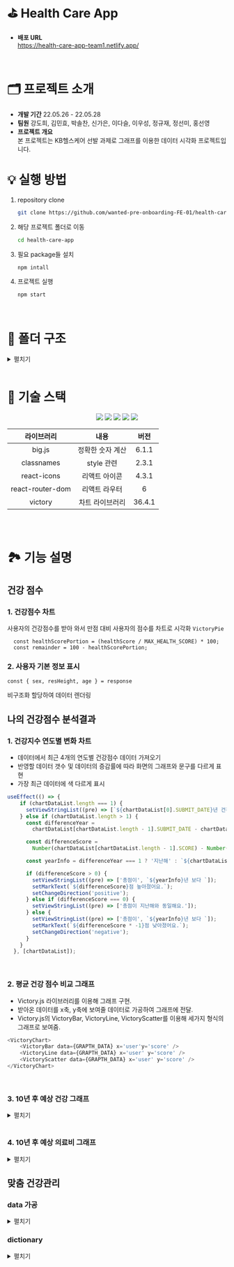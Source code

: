 # ⛳ Health Care App

- **배포 URL** <br/> https://health-care-app-team1.netlify.app/

<br />

# 🗂 프로젝트 소개
- **개발 기간** 22.05.26 - 22.05.28
- **팀원** 강도희, 김민효, 박솔찬, 신가은, 이다슬, 이우성, 정규재, 정선미, 홍선영
- **프로젝트 개요** <br/>
본 프로젝트는 KB헬스케어 선발 과제로 그래프를 이용한 데이터 시각화 프로젝트입니다.


# 💡 실행 방법
1. repository clone
    
    ```bash
    git clone https://github.com/wanted-pre-onboarding-FE-01/health-care-app.git
    ```
    
2. 해당 프로젝트 폴더로 이동
    
    ```bash
    cd health-care-app
    ```
    
3. 필요 package들 설치
    
    ```bash
    npm intall 
    ```
    
4. 프로젝트 실행
    
    ```bash
    npm start
    ```

<br />

# 📁 폴더 구조
<details>
    <summary>펼치기</summary>

📦src <br />
┣ 📂app <br />
┃ ┣ 📂healthCare <br />
┃ ┃ ┣ 📂careResult <br />
┃ ┃ ┃ ┣ 📂currentStatus <br />
┃ ┃ ┃ ┃ ┣ 📜currentStatus.module.scss <br />
┃ ┃ ┃ ┃ ┗ 📜index.tsx <br />
┃ ┃ ┃ ┣ 📂guide <br />
┃ ┃ ┃ ┃ ┣ 📜guide.module.scss <br />
┃ ┃ ┃ ┃ ┗ 📜index.tsx <br />
┃ ┃ ┃ ┣ 📂recommendKeyword <br />
┃ ┃ ┃ ┃ ┣ 📜index.tsx <br />
┃ ┃ ┃ ┃ ┗ 📜recommendKeyword.module.scss <br />
┃ ┃ ┃ ┣ 📜careResult.module.scss <br />
┃ ┃ ┃ ┗ 📜index.tsx <br />
┃ ┃ ┣ 📂header <br />
┃ ┃ ┃ ┣ 📜header.module.scss <br />
┃ ┃ ┃ ┗ 📜index.tsx <br />
┃ ┃ ┣ 📜healthCare.module.scss <br />
┃ ┃ ┗ 📜index.tsx <br />
┃ ┣ 📂healthResult <br />
┃ ┃ ┣ 📂_shared <br />
┃ ┃ ┃ ┣ 📜index.ts <br />
┃ ┃ ┃ ┗ 📜styles.ts <br />
┃ ┃ ┣ 📂averageScoreGraph <br />
┃ ┃ ┃ ┣ 📜averageScoreGraph.module.scss <br />
┃ ┃ ┃ ┗ 📜index.tsx <br />
┃ ┃ ┣ 📂compareLastYear <br />
┃ ┃ ┃ ┣ 📜Chart.tsx <br />
┃ ┃ ┃ ┣ 📜CompareResultText.tsx <br />
┃ ┃ ┃ ┣ 📜MarkText.tsx <br />
┃ ┃ ┃ ┣ 📜compareLastYear.module.scss <br />
┃ ┃ ┃ ┗ 📜index.tsx <br />
┃ ┃ ┣ 📂costPredictionGraph <br />
┃ ┃ ┃ ┣ 📂_shared <br />
┃ ┃ ┃ ┃ ┣ 📜graphOptions.ts <br />
┃ ┃ ┃ ┃ ┣ 📜index.ts <br />
┃ ┃ ┃ ┃ ┗ 📜utils.ts <br />
┃ ┃ ┃ ┣ 📜costPredictionGraph.module.scss <br />
┃ ┃ ┃ ┗ 📜index.tsx <br />
┃ ┃ ┣ 📂scorePredictGraph <br />
┃ ┃ ┃ ┣ 📜index.tsx <br />
┃ ┃ ┃ ┣ 📜predictGraph.module.scss <br />
┃ ┃ ┃ ┗ 📜predictGraphStyle.ts <br />
┃ ┃ ┣ 📜healthResult.module.scss <br />
┃ ┃ ┗ 📜index.tsx <br />
┃ ┣ 📂myHealth <br />
┃ ┃ ┣ 📜index.tsx <br />
┃ ┃ ┗ 📜myHealth.module.scss <br />
┃ ┣ 📜app.module.scss <br />
┃ ┗ 📜index.tsx <br />
┣ 📂assets <br />
┃ ┗ 📂svgs <br />
┃ ┃ ┣ 📜ic-icon-mission-h-1.svg <br />
┃ ┃ ┣ 📜ic-icon-mission-h-2.svg <br />
┃ ┃ ┣ 📜ic-icon-mission-h-3.svg <br />
┃ ┃ ┣ 📜ic-icon-mission-h-4.svg <br />
┃ ┃ ┣ 📜ic-icon-mission-h-5.svg <br />
┃ ┃ ┣ 📜ic-icon-mission-h-6.svg <br />
┃ ┃ ┣ 📜ic-icon-mission-h-7.svg <br />
┃ ┃ ┣ 📜ic-icon-mission-h-8.svg <br />
┃ ┃ ┗ 📜index.js <br />
┣ 📂data <br />
┃ ┗ 📜response.json <br />
┣ 📂dictionary <br />
┃ ┗ 📜healthDicts.ts <br />
┣ 📂styles <br />
┃ ┣ 📂base <br />
┃ ┃ ┣ 📜_fonts.scss <br />
┃ ┃ ┣ 📜_more.scss <br />
┃ ┃ ┗ 📜_reset.scss <br />
┃ ┣ 📂constants <br />
┃ ┃ ┣ 📜_colors.scss <br />
┃ ┃ ┗ 📜_sizes.scss <br />
┃ ┣ 📂mixins <br />
┃ ┃ ┣ 📜_flexbox.scss <br />
┃ ┃ ┣ 📜_position.scss <br />
┃ ┣ 📜index.js <br />
┃ ┗ 📜index.scss <br />
┣ 📂types <br />
┃ ┣ 📜response.d.ts <br />
┣ 📂utils <br />
┃ ┣ 📜formatDate.ts <br />
┃ ┗ 📜healthCare.ts <br />
┣ 📜index.tsx <br />
┣ 📜logo.svg <br />
┣ 📜react-app-env.d.ts <br />
┣ 📜reportWebVitals.ts <br />
┗ 📜setupTests.ts <br />

</details>

<br />

# 🔨 기술 스택

<div align="center">
 <img src="https://img.shields.io/badge/HTML5-E34F26?style=flat-square&logo=HTML5&logoColor=white"/>
 <img src="https://img.shields.io/badge/CSS3-1572B6?style=flat-square&logo=CSS3&logoColor=white"/>
 <img src="https://img.shields.io/badge/Sass-CC6699?style=flat-square&logo=Sass&logoColor=white"/>
 <img src="https://img.shields.io/badge/TypeScript-3178C6?style=flat-square&logo=TypeScript&logoColor=white"/>
 <img src="https://img.shields.io/badge/React-61DAFB?style=flat-square&logo=React&logoColor=white"/>

 <br/>

|라이브러리|내용|버전|
|:---:|:---:|:---:|
| big.js | 정확한 숫자 계산 | 6.1.1 |
| classnames | style 관련 | 2.3.1 |
| react-icons | 리액트 아이콘 | 4.3.1 |
| react-router-dom | 리액트 라우터 | 6 |
| victory | 차트 라이브러리 | 36.4.1 |

<br/>
</div>

<br />

# 🏞 기능 설명
## 건강 점수
### 1. 건강점수 차트
사용자의 건강점수를 받아 와서 만점 대비 사용자의 점수를 차트로 시각화 `VictoryPie`
```
  const healthScorePortion = (healthScore / MAX_HEALTH_SCORE) * 100;
  const remainder = 100 - healthScorePortion;
```

### 2. 사용자 기본 정보 표시
```
const { sex, resHeight, age } = response
```
비구조화 할당하여 데이터 렌더링

## 나의 건강점수 분석결과
### 1. 건강지수 연도별 변화 차트
- 데이터에서 최근 4개의 연도별 건강점수 데이터 가져오기
- 반영할 데이터 갯수 및 데이터의 증감률에 따라 화면의 그래프와 문구를 다르게 표현
- 가장 최근 데이터에 색 다르게 표시

```typescript
useEffect(() => {
    if (chartDataList.length === 1) {
      setViewStringList((pre) => [`${chartDataList[0].SUBMIT_DATE}년 건강점수는 ${chartDataList[0].SCORE}점 입니다.`]);
    } else if (chartDataList.length > 1) {
      const differenceYear =
        chartDataList[chartDataList.length - 1].SUBMIT_DATE - chartDataList[chartDataList.length - 2].SUBMIT_DATE;

      const differenceScore =
        Number(chartDataList[chartDataList.length - 1].SCORE) - Number(chartDataList[chartDataList.length - 2].SCORE);

      const yearInfo = differenceYear === 1 ? '지난해' : `${chartDataList[chartDataList.length - 2].SUBMIT_DATE}`;

      if (differenceScore > 0) {
        setViewStringList((pre) => ['총점이', `${yearInfo}년 보다 `]);
        setMarkText(`${differenceScore}점 높아졌어요.`);
        setChangeDirection('positive');
      } else if (differenceScore === 0) {
        setViewStringList((pre) => ['총점이 지난해와 동일해요.']);
      } else {
        setViewStringList((pre) => ['총점이', `${yearInfo}년 보다 `]);
        setMarkText(`${differenceScore * -1}점 낮아졌어요.`);
        setChangeDirection('negative');
      }
    }
  }, [chartDataList]);
```
<br/>

### 2. 평균 건강 점수 비교 그래프 
- Victory.js 라이브러리를 이용해 그래프 구현.
- 받아온 데이터를 x축, y축에 보여줄 데이터로 가공하여 그래프에 전달.
- Victory.js의 VictoryBar, VictoryLine, VictoryScatter를 이용해 세가지 형식의 그래프로 보여줌.

```javascript
<VictoryChart>
    <VictoryBar data={GRAPTH_DATA} x='user'y='score' />
    <VictoryLine data={GRAPTH_DATA} x='user' y='score' />
    <VictoryScatter data={GRAPTH_DATA} x='user' y='score' />
</VictoryChart>
```

<br />

### 3. 10년 후 예상 건강 그래프
<details>
    <summary>펼치기</summary>

- 데이터에서 wxcResultMap > wHscore, wxcResultMap > wHscoreDy 배열의 마지막 값 받아와서 전달

```typescript
  const {
    wxcResultMap: { wHscore },
    wxcResultMap: { wHscoreDy },
  } = DATA;
  const decade = wHscoreDy.length - 1;
```

```typescript
<Compare wHscore={wHscore} wHscoreDy={wHscoreDy[decade]} />
<DrawGraph wHscore={wHscore} wHscoreDy={wHscoreDy[decade]} />
```

- 현재 내 점수와 10년 후 예상 점수 그래프 비교해서 점수차와 문구 출력
    - 점수가 낮으면 빨강 텍스트 출력
    - 점수가 높으면 파랑 텍스트 출력
    - 점수가 동일하면 검정 텍스트 출력

```typescript
const Compare = ({ wHscore, wHscoreDy }: IProps) => {
  const gap = wHscore - wHscoreDy;
  if (gap > 0) {
    return <span className={cx(styles.redText, styles.highlight)}>{gap}점 낮아요</span>;
  }
  if (gap < 0) {
    return <span className={cx(styles.blueText, styles.highlight)}>{gap}점 높아요</span>;
 }#
  return <span className={cx(styles.blackText, styles.highlight)}>평균과 같아요</span>;
};
```
- Victory.js 라이브러리를 이용해 그래프 구현
```typescript
const DrawGraph = ({ wHscore, wHscoreDy }: IProps) => {
  const data = [
    { x: 1, y: wHscore },
    { x: 2, y: wHscoreDy },
  ];

  return (
    <VictoryChart theme={VictoryTheme.material} 
      {...PredictGraphStyle.chart}>

      ...중략...

    </VictoryChart>
  );
};
```
</details>

<br />

### 4. 10년 후 예상 의료비 그래프
<details>
 <summary> 펼치기 </summary>
<br/>

- 동작

    * 금액이 많으면 ’00원 많아요’ 빨강 텍스트
    * 금액이 적으면 ‘00원 적어요‘ 파랑 텍스트
    * 동일하면 ‘현재와 같아요＇검정 텍스트

- Graph 구현

    `Victory` 라이브러리 (`Chart`, `Axis`, `Bar`, `Line`, `Scatter`, `Label` 활용) 
    
- animation
    - 적용된 곳: Graph bar / line / number label, Text Hightlight

    - 구현 방법: `victory.js`의 `animate`, `css`의 `animation` / `@keyframes to` / `background` 등

- 정확한 숫자 계산
    - `big.js` 활용 (선택 이유: `bignumber.js` 보다 작고 단순)
- semantic tags
    
    `article` (컴포넌트), `h3` (강조 구문), `mark` (highlight)
    
- Clean Code
    
    UI를 담당할 파일과 나머지 (utils, graphOptions 등)를 구분
</details>
 
## 맞춤 건강관리

### data 가공
<details>
 <summary> 펼치기 </summary>


- useGetWMymaxHscore :: 최대 건강 점수 가져오는 함수
```ts
export const useGetWMymaxHscore = (): number => data.wxcResultMap.wMymaxHscore;
```
- useGetCurrentStatusByTag :: Tag에 따라 현재 현재 상태와 값을 갖고 오는 함수
```ts
export const useGetCurrentStatusByTag = (tag: THealthTag) => {
    return {
        value: data.wxcResultMap.paramMap[tag],
        status: data.wxcResultMap.boj[tag].split('-')[0],
    };
};
```
   
- useGetRecommendKeyword :: 추천 키워드를 가져오는 함수
```ts
export const useGetRecommendKeyword = (tag: THealthTag) => {
  const { healthTagList } = data;
  if (tag === 'resTotalCholesterol') {
    const LDLCount = Object.values(healthTagList.filter((item) => item.tagId === 'resLDLCholesterol')[0]).filter(
      (item) => item === ''
      ).length;
      const HDLCount = Object.values(healthTagList.filter((item) => item.tagId === 'resHDLCholesterol')[0]).filter(
      (item) => item === ''
      ).length;

      if (LDLCount > HDLCount) return healthTagList.filter((item) => item.tagId === 'resHDLCholesterol')[0];

      return healthTagList.filter((item) => item.tagId === 'resLDLCholesterol')[0];
  }
  return healthTagList.filter((item) => item.tagId === tag)[0];
};
```
  
- useGetGuide :: Tag별로 해당 추천 가이드를 가져오는 함수
```ts
export const useGetGuide = (tag: THealthTag) => {
  if (tag === 'resBloodPressure') return data.wxcResultMap.boj[tag].split(' - ').slice(2);
    return data.wxcResultMap.boj[tag].split(' - ').slice(1);
  };
```
</details>

### dictionary

<details>
 <summary> 펼치기 </summary>
 
- JS Dictionary 기능을 이용해서 tag별로 해당 데이터를 사용

```ts
export const symbolIcon = {
  resBMI: <BMIIcon />,
  resBloodPressure: <BloodPressureIcon />,
  resTotalCholesterol: <CholesterolIcon />,
  smkQty: <SmokeIcon />,
  resFastingBloodSuger: <FastingBloodSugerIcon />,
  drnkQty: <DrinkIcon />,
  exerciQty: <ExerciseIcon />,
  resGFR: <GFRIcon />,
}[tag];

export type THealthTag =
  | 'resBMI'
  | 'resBloodPressure'
  | 'resFastingBloodSuger'
  | 'resGFR'
  | 'resTotalCholesterol'
  | 'exerciQty'
  | 'smkQty'
  | 'drnkQty';

export const healthTagDict: Record<THealthTag, string> = {
  resBMI: '체질량지수',
  resBloodPressure: '혈압',
  resFastingBloodSuger: '식전혈당',
  resGFR: '신사구체여과율',
  resTotalCholesterol: '총콜레스테롤',
  exerciQty: '운동량',
  smkQty: '흡연',
  drnkQty: '음주',
};

export const healthTagColorDict: Record<THealthTag, string> = {
  resBMI: '#3CCE3D',
  resBloodPressure: '#C63CE7',
  resTotalCholesterol: '#738DFC',
  smkQty: '#529AFC',
  resFastingBloodSuger: '#C63CE7',
  drnkQty: '#FFB850',
  resGFR: '#F9B5B4',
  exerciQty: '#76D3C8',
};

export const healthTagUnit: Record<THealthTag, string> = {
  resBMI: 'kg/㎡',
  resBloodPressure: 'mmHg',
  resTotalCholesterol: 'mg/dL',
  smkQty: '',
  resFastingBloodSuger: 'mg/dL',
  drnkQty: '',
  resGFR: 'mL/min',
  exerciQty: '',
};

interface IHealthStandard {
  range: string;
  exist: boolean;
}

export const healthStandardDict: Record<THealthTag, IHealthStandard> = {
  resBMI: {
    exist: true,
    range: '정상 : 18.5 ~ 22.9 kg/㎡',
  },
  resBloodPressure: {
    exist: true,
    range: '정상 : 이완 60~79 / 수축 90~119 mmHg',
  },
  resTotalCholesterol: {
    exist: true,
    range: '정상 : 200 mg/dL 이하',
  },
  smkQty: {
    exist: false,
    range: '',
  },
  resFastingBloodSuger: {
    exist: true,
    range: '정상 : 69~99 mg/dL',
  },
  drnkQty: {
    exist: false,
    range: '',
  },
  exerciQty: {
    exist: false,
    range: '',
  },
  resGFR: {
    exist: true,
    range: '정상 : 60 mL/min 이상',
  },
};
```
</details>
